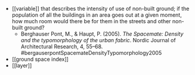 - [[variable]] that describes the intensity of use of non-built ground; if the population of all the buildings in an area goes out at a given moment, how much room would there be for them in the streets and other non-built ground?
	- Berghauser Pont, M., & Haupt, P. (2005). _The Spacemate: Density and the typomorphology of the urban fabric_. Nordic Journal of Architectural Research, 4, 55–68. #bergauserpontSpacemateDensityTypomorphology2005
- [[ground space index]]
- [[layer]]